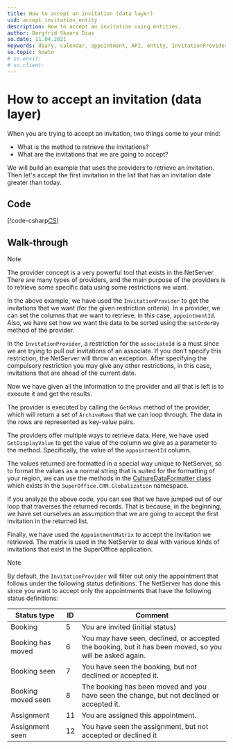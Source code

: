 ```yaml
---
title: How to accept an invitation (data layer)
uid: accept_invitation_entity
description: How to accept an invitation using entities.
author: Bergfrid Skaara Dias
so.date: 11.04.2021
keywords: diary, calendar, appointment, API, entity, InvitationProvider, ArchiveRows, AppointmentMatrix
so.topic: howto
# so.envir:
# so.client:
---
```


# How to accept an invitation (data layer)

When you are trying to accept an invitation, two things come to your mind:

* What is the method to retrieve the invitations?
* What are the invitations that we are going to accept?

We will build an example that uses the providers to retrieve an invitation. Then let's accept the first invitation in the list that has an invitation date greater than today.

## Code

[!code-csharp[CS](includes/accept-invite-entity.cs)]

## Walk-through

> [!NOTE]
> The provider concept is a very powerful tool that exists in the NetServer. There are many types of providers, and the main purpose of the providers is to retrieve some specific data using some restrictions we want.

In the above example, we have used the `InvitationProvider` to get the invitations that we want (for the given restriction criteria). In a provider, we can set the columns that we want to retrieve, in this case, `appointmentId`. Also, we have set how we want the data to be sorted using the `setOrderBy` method of the provider.

In the `InvitationProvider`, a restriction for the `associateId` is a must since we are trying to pull out invitations of an associate. If you don’t specify this restriction, the NetServer will throw an exception. After specifying the compulsory restriction you may give any other restrictions, in this case, invitations that are ahead of the current date.

Now we have given all the information to the provider and all that is left is to execute it and get the results.

The provider is executed by calling the `GetRows` method of the provider, which will return a set of `ArchiveRows` that we can loop through. The data in the rows are represented as key-value pairs.

The providers offer multiple ways to retrieve data. Here, we have used `GetDisplayValue` to get the value of the column we give as a parameter to the method. Specifically, the value of the `appointmentId` column.

The values returned are formatted in a special way unique to NetServer, so to format the values as a normal string that is suited for the formatting of your region, we can use the methods in the [CultureDataFormatter class][1] which exists in the `SuperOffice.CRM.Globalization` namespace.

If you analyze the above code, you can see that we have jumped out of our loop that traverses the returned records. That is because, in the beginning, we have set ourselves an assumption that we are going to accept the first invitation in the returned list.

Finally, we have used the `AppointmentMatrix` to accept the invitation we retrieved. The matrix is used in the NetServer to deal with various kinds of invitations that exist in the SuperOffice application.

> [!NOTE]
> By default, the `InvitationProvider` will filter out only the appointment that follows under the following status definitions. The NetServer has done this since you want to accept only the appointments that have the following status definitions:

| Status type | ID | Comment
|---|---|---|
| Booking | 5 | You are invited (initial status) |
| Booking has moved | 6 | You may have seen, declined, or accepted the booking, but it has been moved, so you will be asked again. |
| Booking seen | 7 | You have seen the booking, but not declined or accepted it. |
| Booking moved seen | 8 | The booking has been moved and you have seen the change, but not declined or accepted it. |
| Assignment | 11 | You are assigned this appointment. |
| Assignment seen | 12 | You have seen the assignment, but not accepted or declined it |

<!-- Referenced links -->
[1]: ../../../globalization-and-localization/culture/culturedataformatter.md
